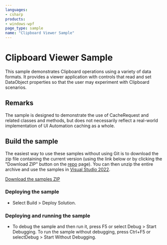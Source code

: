 ```yaml
---
languages:
- csharp
products:
- windows-wpf
page_type: sample
name: "Clipboard Viewer Sample"
---
```


# Clipboard Viewer Sample
This sample demonstrates Clipboard operations using a variety of data formats. It provides a viewer application with controls that read and set DataObject properties so that the user may experiment with Clipboard scenarios.

## Remarks
The sample is designed to demonstrate the use of CacheRequest and related classes and methods, but does not necessarily reflect a real-world implementation of UI Automation caching as a whole.

## Build the sample
The easiest way to use these samples without using Git is to download the zip file containing the current version (using the link below or by clicking the "Download ZIP" button on the [repo](https://github.com/microsoft/WPF-Samples?tab=readme-ov-file) page). You can then unzip the entire archive and use the samples in [Visual Studio 2022](https://www.visualstudio.com/wpf-vs).

[Download the samples ZIP](../../archive/main.zip)

### Deploying the sample
- Select Build > Deploy Solution. 

### Deploying and running the sample
- To debug the sample and then run it, press F5 or select Debug >  Start Debugging. To run the sample without debugging, press Ctrl+F5 or selectDebug > Start Without Debugging. 


